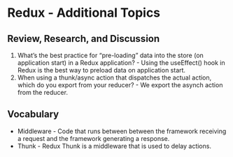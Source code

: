 # Redux - Additional Topics

## Review, Research, and Discussion
1. What’s the best practice for “pre-loading” data into the store (on application start) in a Redux application? - Using the useEffect() hook in Redux is the best way to preload data on application start.
2. When using a thunk/async action that dispatches the actual action, which do you export from your reducer? - We export the asynch action from the reducer.

## Vocabulary 
- Middleware - Code that runs between between the framework receiving a request and the framework generating a response.
- Thunk - Redux Thunk is a middleware that is used to delay actions.
